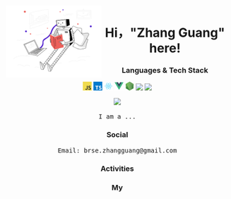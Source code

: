 <div align="center">
<img align="left" src="https://raw.githubusercontent.com/L0um15/L0um15/master/svg/artificialintelligence.svg" height="162px" />
</div>

<h1 align="center">Hi，"Zhang Guang" here!</h1>

<h3 align="center">Languages & Tech Stack</h3>
<p align="center">
    <code><img height="20" src="https://raw.githubusercontent.com/github/explore/80688e429a7d4ef2fca1e82350fe8e3517d3494d/topics/javascript/javascript.png"></code>
    <code><img height="20" src="https://raw.githubusercontent.com/github/explore/80688e429a7d4ef2fca1e82350fe8e3517d3494d/topics/typescript/typescript.png"></code>
    <code><img height="20" src="https://raw.githubusercontent.com/github/explore/80688e429a7d4ef2fca1e82350fe8e3517d3494d/topics/react/react.png"></code>
    <code><img height="20" src="https://raw.githubusercontent.com/github/explore/80688e429a7d4ef2fca1e82350fe8e3517d3494d/topics/vue/vue.png"></code>
    <code><img height="20" src="https://raw.githubusercontent.com/github/explore/80688e429a7d4ef2fca1e82350fe8e3517d3494d/topics/nodejs/nodejs.png"></code> 
    <code><img height="20" src="https://user-images.githubusercontent.com/46062972/136497244-be103dd7-7bb0-4488-9727-655889b8ce0d.png"></code> 
    <code><img height="20" src="https://user-images.githubusercontent.com/46062972/154654125-e7934f6c-1c8c-4b49-9b37-12375f9ab9a2.png"></code> 
</p>


<div align="center">
<img src="<svg xmlns='http://www.w3.org/2000/svg'
    xmlns:xlink='http://www.w3.org/1999/xlink'
    viewBox='0 0 400 50'
    style='background-color: #00000000;'
    width='400px' height='50px'>

    
    <path id='path0'>
        <animate id='d0' attributeName='d' begin='0s;d0.end' dur='2500ms'
            values='m0,25 h0 ; m0,25 h400 ; m0,25 h400 ; m0,25 h0'
            keyTimes='0;0.8;0.8;1' />
    </path>
    <text font-family='"Jetbrains Mono", monospace' fill='#35B1C5' font-size='20'
        dominant-baseline='auto'
        x='0%' text-anchor='start'>
        <textPath xlink:href='#path0'>
            Inspire Creativity, Enrich life.
        </textPath>
    </text>

</svg>">
</div>
<p align="center">
    <samp>
    I am a ...
    </samp>
</p>

<h3 align="center">Social</h3>
<p align="center">
    <samp>
       Email: brse.zhangguang@gmail.com
    </samp>

</p>


<h3 align="center">Activities</h3>



<h3 align="center">My</h3>


